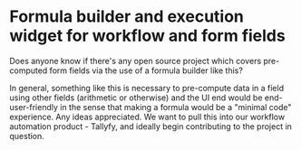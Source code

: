 
# Formula builder and execution widget for workflow and form fields

Does anyone know if there's any open source project which covers pre-computed form fields via the use of a formula builder like this?

In general, something like this is necessary to pre-compute data in a field using other fields (arithmetic or otherwise) and the UI end would be end-user-friendly in the sense that making a formula would be a "minimal code" experience.
Any ideas appreciated. We want to pull this into our workflow automation product - Tallyfy, and ideally begin contributing to the project in question.

        